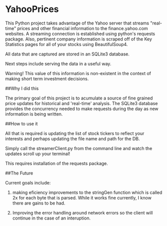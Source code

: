 YahooPrices
===========

This Python project takes advantage of the Yahoo server that streams "real-time" prices and other financial information to the finance.yahoo.com websites. A streaming connection is established using python's requests package. Also, pertinent company information is scraped off of the Key Statistics pages for all of your stocks using BeautifulSoup4. 

All data that are captured are stored in an SQLite3 database.

Next steps include serving the data in a useful way.

Warning! This value of this information is non-existent in the context of making short term investment decisions. 

##Why I did this

The primary goal of this project is to acumulate a source of fine grained price updates for historical and 'real-time' analysis. The SQLite3 database provides the concurrency needed to make requests during the day as new information is being written.

##How to use it

All that is required is updating the list of stock tickers to reflect your interests and perhaps updating the file name and path for the DB.

Simply call the streamerClient.py from the command line and watch the updates scroll up your terminal!

This requires installation of the requests package.

##The Future

Current goals include:

1. making eficiency improvements to the stringGen function which is called 2x for each byte that is parsed. While it works fine currently, I know there are gains to be had. 

2. Improving the error handling around network errors so the client will continue in the case of an interuption.



